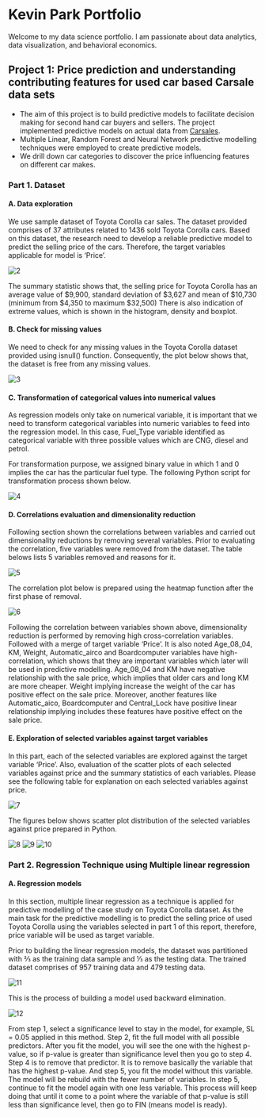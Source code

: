 # Kevin Park Portfolio               
Welcome to my data science portfolio. I am passionate about data analytics, data visualization, and behavioral economics.

## Project 1: Price prediction and understanding contributing features for used car based Carsale data sets

* The aim of this project is to build predictive models to facilitate decision making for second hand car buyers and sellers. The project implemented predictive models on actual data from [Carsales](https://www.carsales.com.au/). 
* Multiple Linear, Random Forest and Neural Network predictive modelling techniques were employed to create predictive models. 
* We drill down car categories to discover the price influencing features on different car makes. 

### Part 1. Dataset

#### A. Data exploration

We use sample dataset of Toyota Corolla car sales. The dataset provided comprises of 37 attributes related to 1436 sold Toyota Corolla cars. Based on this dataset, the research need to develop a reliable predictive model to predict the selling price of the cars. Therefore, the target variables applicable for model is ‘Price’.

![2](https://user-images.githubusercontent.com/32251175/160736373-b626234a-2f39-4eb6-9f79-b73ba29b82e4.PNG)

The summary statistic shows that, the selling price for Toyota Corolla has an average value of $9,900, standard deviation of $3,627 and mean of $10,730 (minimum from $4,350 to maximum $32,500) There is also indication of extreme values, which is shown in the histogram, density and boxplot. 

#### B. Check for missing values

We need to check for any missing values in the Toyota Corolla dataset provided using isnull() function. Consequently, the plot below shows that, the dataset is free from any missing values.

![3](https://user-images.githubusercontent.com/32251175/160737020-9fbbd381-42f7-4753-b03b-7c5996b14d75.PNG)

#### C. Transformation of categorical values into numerical values

As regression models only take on numerical variable, it is important that we need to transform categorical variables into numeric variables to feed into the regression model. In this case, Fuel_Type variable identified as categorical variable with three possible values which are CNG, diesel and petrol.

For transformation purpose, we assigned binary value in which 1 and 0 implies the car has the particular fuel type. The following Python script for transformation process shown below.

![4](https://user-images.githubusercontent.com/32251175/160737093-5871e614-8453-4363-a2be-57752cf37361.PNG)

#### D. Correlations evaluation and dimensionality reduction

Following section shown the correlations between variables and carried out dimensionality reductions by removing several variables. Prior to evaluating the correlation, five variables were removed from the dataset. The table belows lists 5 variables removed and reasons for it.

![5](https://user-images.githubusercontent.com/32251175/160737167-2ae47291-7b42-4345-8259-fe4cbad57f0e.PNG)

The correlation plot below is prepared using the heatmap function after the first phase of removal.

![6](https://user-images.githubusercontent.com/32251175/160737243-58b636c9-5cc4-4009-9b98-aa7bcc0a8e7e.PNG)

Following the correlation between variables shown above, dimensionality reduction is performed by removing high cross-correlation variables. Followed with a merge of target variable ‘Price’. It is also noted Age_08_04, KM, Weight, Automatic_airco and Boardcomputer variables have high-correlation, which shows that they are important variables which later will be used in predictive modelling. Age_08_04 and KM have negative relationship with the sale price, which implies that older cars and long KM are more cheaper. Weight implying increase the weight of the car has positive effect on the sale price. Moreover, another features like Automatic_aico, Boardcomputer and Central_Lock have positive linear relationship implying includes these features have positive effect on the sale price.

#### E. Exploration of selected variables against target variables

In this part, each of the selected variables are explored against the target variable ‘Price’. Also, evaluation of the scatter plots of each selected variables against price and the summary statistics of each variables. Please see the following table for explanation on each selected variables against price.

![7](https://user-images.githubusercontent.com/32251175/160738436-55375ab2-9968-4ade-9e97-8e37238d6e0b.PNG)

The figures below shows scatter plot distribution of the selected variables against price prepared in Python. 

![8](https://user-images.githubusercontent.com/32251175/160744621-21e95cf7-cbe2-42e1-bccf-e5aa95449bbc.PNG)
![9](https://user-images.githubusercontent.com/32251175/160744623-25a97ba2-d88e-4850-9fdb-2f66e0b35883.PNG)
![10](https://user-images.githubusercontent.com/32251175/160744629-1ce1f4a6-aa21-47c7-8361-89ba363703d9.PNG)

### Part 2. Regression Technique using Multiple linear regression

#### A. Regression models

In this section, multiple linear regression as a technique is applied for predictive modelling of the case study on Toyota Corolla dataset. As the main task for the predictive modelling is to predict the selling price of used Toyota Corolla using the variables selected in part 1 of this report, therefore, price variable will be used as target variable. 

Prior to building the linear regression models, the dataset was partitioned with ⅔ as the training data sample and ⅓ as the testing data. The trained dataset comprises of 957 training data and 479 testing data. 

![11](https://user-images.githubusercontent.com/32251175/160744920-32d11ce0-c265-4fa9-8eae-8d47c558c9c1.PNG)

This is the process of building a model used backward elimination.

![12](https://user-images.githubusercontent.com/32251175/160744984-d3fa466e-8322-4ff6-bf02-019a59a07f5d.PNG)

From step 1, select a significance level to stay in the model, for example, SL = 0.05 applied in this method. Step 2, fit the full model with all possible predictors. After you fit the model, you will see the one with the highest p-value, so if p-value is greater than significance level then you go to step 4. Step 4 is to remove that predictor. It is to remove basically the variable that has the highest p-value. And step 5, you fit the model without this variable. The model will be rebuild with the fewer number of variables. In step 5, continue to fit the model again with one less variable. This process will keep doing that until it come to a point where the variable of that p-value is still less than significance level, then go to FIN (means model is ready).

